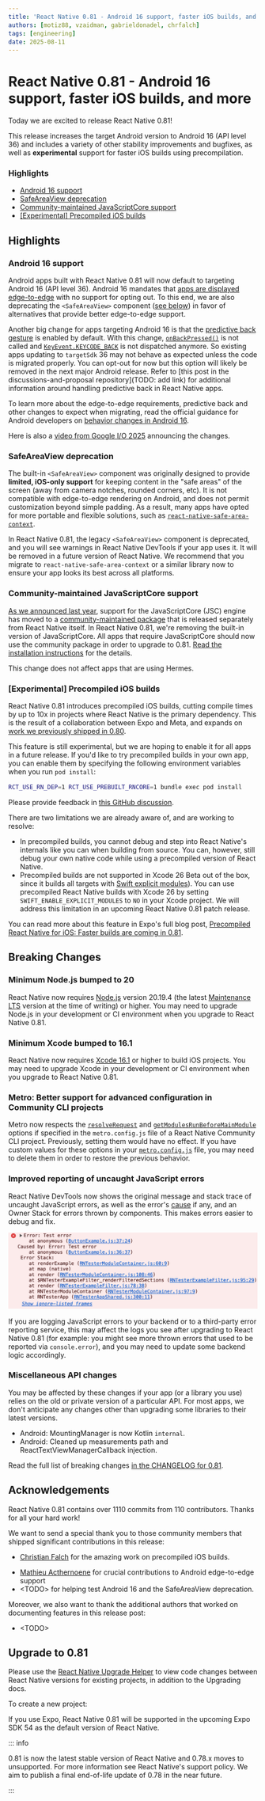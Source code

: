 ```yaml
---
title: 'React Native 0.81 - Android 16 support, faster iOS builds, and more'
authors: [motiz88, vzaidman, gabrieldonadel, chrfalch]
tags: [engineering]
date: 2025-08-11
---
```


# React Native 0.81 - Android 16 support, faster iOS builds, and more

Today we are excited to release React Native 0.81!

This release increases the target Android version to Android 16 (API level 36) and includes a variety of other stability improvements and bugfixes, as well as **experimental** support for faster iOS builds using precompilation.

### Highlights

- [Android 16 support](#android-16-support)
- [SafeAreaView deprecation](#safeareaview-deprecation)
- [Community-maintained JavaScriptCore support](#community-maintained-javascriptcore-support)
- [[Experimental] Precompiled iOS builds](#experimental-precompiled-ios-builds)

<!--truncate-->

## Highlights

### Android 16 support

Android apps built with React Native 0.81 will now default to targeting Android 16 (API level 36). Android 16 mandates that [apps are displayed edge-to-edge](https://developer.android.com/develop/ui/views/layout/edge-to-edge) with no support for opting out. To this end, we are also deprecating the `<SafeAreaView>` component ([see below](#safeareaview-deprecation)) in favor of alternatives that provide better edge-to-edge support.

Another big change for apps targeting Android 16 is that the [predictive back gesture](https://developer.android.com/guide/navigation/custom-back/predictive-back-gesture) is enabled by default. With this change, [`onBackPressed()`](<https://developer.android.com/reference/androidx/activity/ComponentActivity#onBackPressed()>) is not called and [`KeyEvent.KEYCODE_BACK`](https://developer.android.com/reference/android/view/KeyEvent#KEYCODE_BACK) is not dispatched anymore. So existing apps updating to `targetSdk` 36 may not behave as expected unless the code is migrated properly. You can opt-out for now but this option will likely be removed in the next major Android release. Refer to [this post in the discussions-and-proposal repository](TODO: add link) for additional information around handling predictive back in React Native apps.

To learn more about the edge-to-edge requirements, predictive back and other changes to expect when migrating, read the official guidance for Android developers on [behavior changes in Android 16](https://developer.android.com/about/versions/16/behavior-changes-16).

Here is also a [video from Google I/O 2025](https://youtu.be/IaNpcrCSDiI?si=K0N9Qm21oBE0Z8_k&t=2333) announcing the changes.

### SafeAreaView deprecation

<!--alex ignore simple retext-equality-->

The built-in `<SafeAreaView>` component was originally designed to provide **limited, iOS-only support** for keeping content in the "safe areas" of the screen (away from camera notches, rounded corners, etc). It is not compatible with edge-to-edge rendering on Android, and does not permit customization beyond simple padding. As a result, many apps have opted for more portable and flexible solutions, such as [`react-native-safe-area-context`](https://appandflow.github.io/react-native-safe-area-context/).

In React Native 0.81, the legacy `<SafeAreaView>` component is deprecated, and you will see warnings in React Native DevTools if your app uses it. It will be removed in a future version of React Native. We recommend that you migrate to `react-native-safe-area-context` or a similar library now to ensure your app looks its best across all platforms.

### Community-maintained JavaScriptCore support

[As we announced last year](./2025-04-08-react-native-0.79.md#jsc-moving-to-community-package), support for the JavaScriptCore (JSC) engine has moved to a [community-maintained package](https://github.com/react-native-community/javascriptcore) that is released separately from React Native itself. In React Native 0.81, we're removing the built-in version of JavaScriptCore. All apps that require JavaScriptCore should now use the community package in order to upgrade to 0.81. [Read the installation instructions](https://github.com/react-native-community/javascriptcore#installation) for the details.

This change does not affect apps that are using Hermes.

### [Experimental] Precompiled iOS builds

React Native 0.81 introduces precompiled iOS builds, cutting compile times by up to 10x in projects where React Native is the primary dependency. This is the result of a collaboration between Expo and Meta, and expands on [work we previously shipped in 0.80](./2025-06-12-react-native-0.80.md#experimental---react-native-ios-dependencies-are-now-prebuilt).

This feature is still experimental, but we are hoping to enable it for all apps in a future release. If you'd like to try precompiled builds in your own app, you can enable them by specifying the following environment variables when you run `pod install`:

```bash
RCT_USE_RN_DEP=1 RCT_USE_PREBUILT_RNCORE=1 bundle exec pod install
```

Please provide feedback in [this GitHub discussion](TODO).

There are two limitations we are already aware of, and are working to resolve:

- In precompiled builds, you cannot debug and step into React Native's internals like you can when building from source. You can, however, still debug your own native code while using a precompiled version of React Native.
- Precompiled builds are not supported in Xcode 26 Beta out of the box, since it builds all targets with [Swift explicit modules](https://developer.apple.com/documentation/xcode-release-notes/xcode-26-release-notes#Resolved-Issues-in-Xcode-26-Beta:~:text=Starting%20from%20Xcode%2026%2C%20Swift%20explicit%20modules%20will%20be%20the%20default%20mode%20for%20building%20all%20Swift%20targets)). You can use precompiled React Native builds with Xcode 26 by setting `SWIFT_ENABLE_EXPLICIT_MODULES` to `NO` in your Xcode project. We will address this limitation in an upcoming React Native 0.81 patch release.

You can read more about this feature in Expo's full blog post, [Precompiled React Native for iOS: Faster builds are coming in 0.81](https://expo.dev/blog/precompiled-react-native-for-ios).

## Breaking Changes

### Minimum Node.js bumped to 20

React Native now requires [Node.js](http://Node.js) version 20.19.4 (the latest [Maintenance LTS](https://nodejs.org/en/about/previous-releases) version at the time of writing) or higher. You may need to upgrade Node.js in your development or CI environment when you upgrade to React Native 0.81.

### Minimum Xcode bumped to 16.1

React Native now requires [Xcode 16.1](https://developer.apple.com/documentation/xcode-release-notes/xcode-16_1-release-notes) or higher to build iOS projects. You may need to upgrade Xcode in your development or CI environment when you upgrade to React Native 0.81.

### Metro: Better support for advanced configuration in Community CLI projects

Metro now respects the [`resolveRequest`](https://metrobundler.dev/docs/configuration#resolverequest) and [`getModulesRunBeforeMainModule`](getModulesRunBeforeMainModule) options if specified in the `metro.config.js` file of a React Native Community CLI project. Previously, setting them would have no effect. If you have custom values for these options in your [`metro.config.js`](metro.config.js) file, you may need to delete them in order to restore the previous behavior.

### Improved reporting of uncaught JavaScript errors

React Native DevTools now shows the original message and stack trace of uncaught JavaScript errors, as well as the error's [cause](https://developer.mozilla.org/en-US/docs/Web/JavaScript/Reference/Global_Objects/Error/cause) if any, and an Owner Stack for errors thrown by components. This makes errors easier to debug and fix.

![Example error including a cause and Owner Stack](../static/blog/assets/0.81-improved-uncaught-error.png)

If you are logging JavaScript errors to your backend or to a third-party error reporting service, this may affect the logs you see after upgrading to React Native 0.81 (for example: you might see more thrown errors that used to be reported via `console.error`), and you may need to update some backend logic accordingly.

### Miscellaneous API changes

You may be affected by these changes if your app (or a library you use) relies on the old or private version of a particular API. For most apps, we don't anticipate any changes other than upgrading some libraries to their latest versions.

- Android: MountingManager is now Kotlin `internal`.
- Android: Cleaned up measurements path and ReactTextViewManagerCallback injection.

Read the full list of breaking changes [in the CHANGELOG for 0.81](https://github.com/facebook/react-native/blob/main/CHANGELOG.md#v0810).

## Acknowledgements

React Native 0.81 contains over 1110 commits from 110 contributors. Thanks for all your hard work!

<!--alex ignore special retext-equality-->

We want to send a special thank you to those community members that shipped significant contributions in this release:

- [Christian Falch](<[https://github.com/chrfalch](https://github.com/chrfalch)>) for the amazing work on precompiled iOS builds.
<!-- // @case-police-ignore Mathieu -->
- [Mathieu Acthernoene](https://github.com/zoontek) for crucial contributions to Android edge-to-edge support
- &lt;TODO> for helping test Android 16 and the SafeAreaView deprecation.

Moreover, we also want to thank the additional authors that worked on documenting features in this release post:

- &lt;TODO>

## Upgrade to 0.81

Please use the [React Native Upgrade Helper](https://react-native-community.github.io/upgrade-helper/) to view code changes between React Native versions for existing projects, in addition to the Upgrading docs.

To create a new project:

If you use Expo, React Native 0.81 will be supported in the upcoming Expo SDK 54 as the default version of React Native.

::: info

0.81 is now the latest stable version of React Native and 0.78.x moves to unsupported. For more information see React Native's support policy. We aim to publish a final end-of-life update of 0.78 in the near future.

:::
